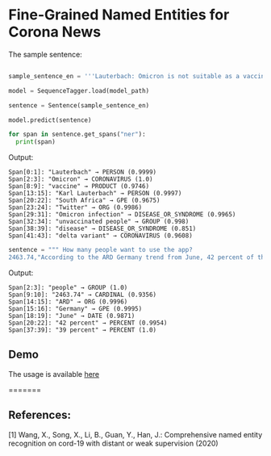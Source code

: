 # Fine-Grained Named Entities for Corona News





The sample sentence:
````python

sample_sentence_en = '''Lauterbach: Omicron is not suitable as a vaccine substitute Federal Health Minister Karl Lauterbach refers to a study from South Africa on Twitter, according to which an Omicron infection in unvaccinated people hardly protects against a disease with the delta variant .'''

model = SequenceTagger.load(model_path)

sentence = Sentence(sample_sentence_en)

model.predict(sentence)

for span in sentence.get_spans("ner"):
  print(span)
````
Output:
````
Span[0:1]: "Lauterbach" → PERSON (0.9999)
Span[2:3]: "Omicron" → CORONAVIRUS (1.0)
Span[8:9]: "vaccine" → PRODUCT (0.9746)
Span[13:15]: "Karl Lauterbach" → PERSON (0.9997)
Span[20:22]: "South Africa" → GPE (0.9675)
Span[23:24]: "Twitter" → ORG (0.9986)
Span[29:31]: "Omicron infection" → DISEASE_OR_SYNDROME (0.9965)
Span[32:34]: "unvaccinated people" → GROUP (0.998)
Span[38:39]: "disease" → DISEASE_OR_SYNDROME (0.851)
Span[41:43]: "delta variant" → CORONAVIRUS (0.9608)
````

````python
sentence = """ How many people want to use the app?
2463.74,"According to the ARD Germany trend from June, 42 percent of those surveyed would use such a warning app on their own smartphone, while 39 percent would not."""
````
Output:
```
Span[2:3]: "people" → GROUP (1.0)
Span[9:10]: "2463.74" → CARDINAL (0.9356)
Span[14:15]: "ARD" → ORG (0.9996)
Span[15:16]: "Germany" → GPE (0.9995)
Span[18:19]: "June" → DATE (0.9871)
Span[20:22]: "42 percent" → PERCENT (0.9954)
Span[37:39]: "39 percent" → PERCENT (1.0)
```


## Demo

The usage is available [here](https://github.com/sefeoglu/coronanews-ner/blob/master/src/viz/A_NER_Model_for_Corona__News.ipynb)

=======
## References:
[1] Wang, X., Song, X., Li, B., Guan, Y., Han, J.: Comprehensive named entity recognition on cord-19 with distant or weak supervision (2020)

